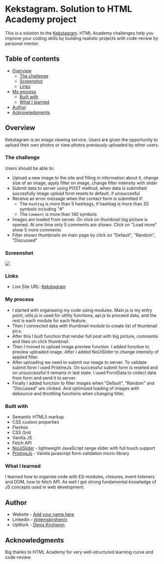 # Kekstagram. Solution to HTML Academy project

This is a solution to the [Kekstagram](https://kekstagram-app.netlify.app/). HTML Academy challenges help you improve your coding skills by building realistic projects with code-review by personal mentor.

## Table of contents

- [Overview](#overview)
  - [The challenge](#the-challenge)
  - [Screenshot](#screenshot)
  - [Links](#links)
- [My process](#my-process)
  - [Built with](#built-with)
  - [What I learned](#what-i-learned)
- [Author](#author)
- [Acknowledgments](#acknowledgments)

## Overview

Kekstagram is an image viewing service. Users are given the opportunity to upload their own photos or view photos previously uploaded by other users.

### The challenge

Users should be able to:

- Upload a new image to the site and filling in information about it, change size of an image, apply filter on image, change filter intensity with slider
- Submit data to server using POST method, when data is submitted succesfully image upload form resets to default, if unsuccesful
- Receive an error message when the contact form is submitted if:
  - The `Hashtag` is more than 5 hashtags, if hashtag is more than 20 symbols including "#"
  - The `Comment` is more than 140 symbols
- Images are loaded from server. On click on thumbnail big picture is opened. At one time only 5 comments are shown. Click on
"Load more" show 5 more comments
- Filter shown thumbnails on main page by click on "Default", "Random", "Discussed"

### Screenshot

![](./screenshot.jpg)

### Links

- Live Site URL: [Kekstagram](https://kekstagram-app.netlify.app/)

### My process

- I started with organasing my code using modules. Main.js is my entry point, utils.js is used for utility functions, api.js to proceed data, and the rest is each module for each feature.
- Then I connected data with thumbnail module to create list of thumbnail pics.
- After this I built function that render full post with big picture, comments and likes on click thumbnail.
- Then I moved to upload image preview function. I added function to preview uploaded image. After I added NoUiSlider to change intensity of applied filter.
- After uploading we need to submit our image to server. To validate submit form I used PristineJs. On successful submit form is reseted and on unsuccessful it remains in last state. I used FormData to collect data from form and send it to server.
- Finally I added function to filter images when "Default", "Random" and "Discussed" are clicked. And optimized loading of images with debounce and throttling functions when changing filter.

### Built with

- Semantic HTML5 markup
- CSS custom properties
- Flexbox
- CSS Grid
- Vanilla JS
- Fetch API
- [NoUiSlider](https://refreshless.com/nouislider/) - lightweight JavaScript range slider with full touch support
- [PristineJs](https://pristine.js.org/) - Vanilla javascript form validation micro-library

### What I learned

I learned how to organise code with ES-modules, closures, event listeners and DOM, how to fetch API. As well I got strong fundamental knowledge of JS concepts used in web development.

## Author

- Website - [Add your name here](https://www.your-site.com)
- LinkedIn - [@deniskirshenin](https://www.linkedin.com/in/deniskirshenin/)
- UpWork - [Denis Kirshenin](https://www.upwork.com/freelancers/~011b1eea8c93a34c72)

## Acknowledgments

Big thanks to HTML Academy for very well-structured learning curve and code-review.
